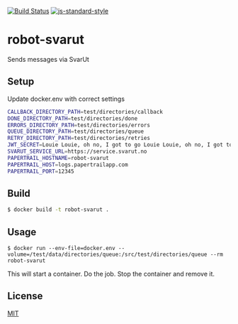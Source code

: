 [![Build Status](https://travis-ci.org/telemark/robot-svarut.svg?branch=master)](https://travis-ci.org/telemark/robot-svarut)
[![js-standard-style](https://img.shields.io/badge/code%20style-standard-brightgreen.svg?style=flat)](https://github.com/feross/standard)

# robot-svarut

Sends messages via SvarUt

## Setup

Update docker.env with correct settings

```bash
CALLBACK_DIRECTORY_PATH=test/directories/callback
DONE_DIRECTORY_PATH=test/directories/done
ERRORS_DIRECTORY_PATH=test/directories/errors
QUEUE_DIRECTORY_PATH=test/directories/queue
RETRY_DIRECTORY_PATH=test/directories/retries
JWT_SECRET=Louie Louie, oh no, I got to go Louie Louie, oh no, I got to go
SVARUT_SERVICE_URL=https://service.svarut.no
PAPERTRAIL_HOSTNAME=robot-svarut
PAPERTRAIL_HOST=logs.papertrailapp.com
PAPERTRAIL_PORT=12345
```

## Build

```bash
$ docker build -t robot-svarut .
```

## Usage

```
$ docker run --env-file=docker.env --volume=/test/data/directories/queue:/src/test/directories/queue --rm robot-svarut
```

This will start a container. Do the job. Stop the container and remove it.

## License

[MIT](LICENSE)
